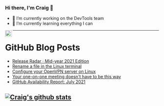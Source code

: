 ### Hi there, I'm Craig 👋

<!--
**CraigTeelFugro/CraigTeelFugro** is a ✨ _special_ ✨ repository because its `README.md` (this file) appears on your GitHub profile.

Here are some ideas to get you started:
-->

- 🔭 I’m currently working on the DevTools team
- 🌱 I’m currently learning everything I can

[<img align="left" alt="Craig Teel | LinkedIn" width="22px" src="https://cdn.jsdelivr.net/npm/simple-icons@v3/icons/linkedin.svg" />][linkedin]

---

# GitHub Blog Posts

<!-- BLOG-POST-LIST:START -->
- [Release Radar · Mid-year 2021 Edition](https://github.blog/2021-08-05-release-radar-jun-jul-2021/)
- [Rename a file in the Linux terminal](https://opensource.com/article/21/8/rename-file-linux-terminal)
- [Configure your OpenVPN server on Linux](https://opensource.com/article/21/7/openvpn-firewall)
- [Your one-on-one meeting doesn&#039;t have to be this way](https://opensource.com/open-organization/21/8/one-on-one-meeting-tips)
- [GitHub Availability Report: July 2021](https://github.blog/2021-08-04-github-availability-report-july-2021/)
<!-- BLOG-POST-LIST:END -->

## [![Craig's github stats](https://github-readme-stats.vercel.app/api?username=craigteelfugro)](https://github.com/anuraghazra/github-readme-stats)


[linkedin]: https://linkedin.com/in/craig-teel-b8786771
